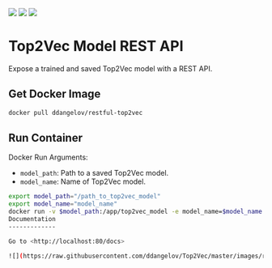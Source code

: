 [![](https://img.shields.io/pypi/v/top2vec.svg)](https://pypi.org/project/top2vec/)
[![](https://img.shields.io/pypi/l/top2vec.svg)](https://github.com/ddangelov/Top2Vec/blob/master/LICENSE)
[![](https://readthedocs.org/projects/top2vec/badge/?version=latest&token=0c691c6cc79b4906e35e8b7ede01e815baa05041d048945fa18e26810a3517d7)](https://top2vec.readthedocs.io/en/latest/?badge=latest)

Top2Vec Model REST API
======================

Expose a trained and saved Top2Vec model with a REST API.

Get Docker Image
------------
```bash
docker pull ddangelov/restful-top2vec
```

Run Container 
-------------

Docker Run Arguments:

  * ``model_path``: Path to a saved Top2Vec model.
  * ``model_name``: Name of Top2Vec model.
  
```bash
export model_path="/path_to_top2vec_model"
export model_name="model_name"
docker run -v $model_path:/app/top2vec_model -e model_name=$model_name  -d --name model_name -p 80:80 ddangelov/restful-top2vec```
Documentation
-------------

Go to <http://localhost:80/docs>

![](https://raw.githubusercontent.com/ddangelov/Top2Vec/master/images/restful-top2vec.png)
